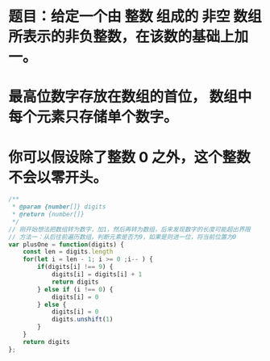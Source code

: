 # 题目：给定一个由 整数 组成的 非空 数组所表示的非负整数，在该数的基础上加一。
# 最高位数字存放在数组的首位， 数组中每个元素只存储单个数字。
# 你可以假设除了整数 0 之外，这个整数不会以零开头。

```js
/**
 * @param {number[]} digits
 * @return {number[]}
 */
// 刚开始想法把数组转为数字，加1，然后再转为数组，后来发现数字的长度可能超出界限
// 方法一：从后往前遍历数组，判断元素是否为9，如果是则进一位，将当前位置为0
var plusOne = function(digits) {
    const len = digits.length
    for(let i = len - 1; i >= 0 ;i-- ) {
        if(digits[i] !== 9) {
            digits[i] = digits[i] + 1
            return digits
        } else if (i !== 0) {
            digits[i] = 0
        } else {
            digits[i] = 0
            digits.unshift(1)
        }
    }
    return digits
};

```